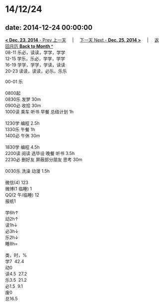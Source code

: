 # 14/12/24

date: 2014-12-24 00:00:00
---
[**< Dec. 23, 2014** - Prev 上一天](/lifelogs/2014/12/d23.md) &nbsp; &nbsp; | &nbsp; &nbsp; [下一天 Next - **Dec. 25, 2014 >**](/lifelogs/2014/12/d25.md) &nbsp; &nbsp; |  &nbsp; &nbsp; [返回月历 **Back to Month ^**](/lifelogs/2014/12/index.md)
<br/>08-11 乐必，读读，学学，学学<br/>12-15 学乐，乐必，学学，学学<br/>16-19 学学，学学，学读，读读<br/>20-23 读读，读读，必乐，乐乐</div><div>00-01 乐<br/><div><br/></div>0800起<br/>0830乐 发梦 30m<br/>0900必 收拾 30m<br/>1000读 乘车 听书 早餐 总结计划 1h<div><br/></div>1230学 编程 2.5h<br/>1330乐 午餐 1h<br/>1400必 午休 30m<div><br/></div>1830学 编程 4.5h<br/>2200读 阅读 选毕设 晚餐 听书 3.5h<br/>2230必 删好友 屏蔽部分朋友 思考 30m<div><br/></div>0030乐 洗澡 动漫 1.5h<div><br/></div>微信(4) 123<br/>微博(1 临睡) 1<br/>QQ(2 午/临睡) 12<br/>报纸1<div><br/></div>学6h↑<br/>动2h↑<br/>读1h↓<br/>必3h↓<br/>乐2h↓<br/>睡8h=<div><br/></div>类，时，%<br/>学7  42.4<br/>动0<br/>读4.5  27.2<br/>乐3.5  21.2<br/>必1.5  9.1<br/>废0<br/>总16.5</div>
